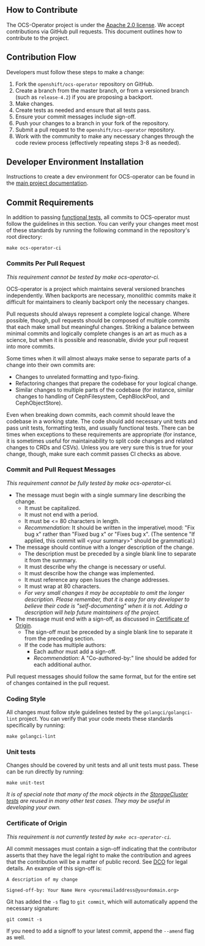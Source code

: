 ## How to Contribute

The OCS-Operator project is under the [Apache 2.0 license](LICENSE). We accept
contributions via GitHub pull requests. This document outlines how to
contribute to the project.

## Contribution Flow

Developers must follow these steps to make a change:

1. Fork the `openshift/ocs-operator` repository on GitHub.
2. Create a branch from the master branch, or from a versioned branch (such
   as `release-4.2`) if you are proposing a backport.
3. Make changes.
4. Create tests as needed and ensure that all tests pass.
5. Ensure your commit messages include sign-off.
6. Push your changes to a branch in your fork of the repository.
7. Submit a pull request to the `openshift/ocs-operator` repository.
8. Work with the community to make any necessary changes through the code
   review process (effectively repeating steps 3-8 as needed).

## Developer Environment Installation

Instructions to create a dev environment for OCS-operator can be found in the
[main project documentation](./README.md#installation-of-development-builds).

## Commit Requirements

In addition to passing [functional tests](./README.md#functional-tests), all
commits to OCS-operator must follow the guidelines in this section. You can
verify your changes meet most of these standards by running the following
command in the repository's root directory:

```
make ocs-operator-ci
```

### Commits Per Pull Request

*This requirement cannot be tested by make ocs-operator-ci.*

OCS-operator is a project which maintains several versioned branches
independently. When backports are necessary, monolithic commits make it
difficult for maintainers to cleanly backport only the necessary changes.

Pull requests should always represent a complete logical change. Where
possible, though, pull requests should be composed of multiple commits that
each make small but meaningful changes. Striking a balance between minimal
commits and logically complete changes is an art as much as a science, but
when it is possible and reasonable, divide your pull request into more commits.

Some times when it will almost always make sense to separate parts of a change
into their own commits are:
- Changes to unrelated formatting and typo-fixing.
- Refactoring changes that prepare the codebase for your logical change.
- Similar changes to multiple parts of the codebase (for instance, similar
  changes to handling of CephFilesystem, CephBlockPool, and CephObjectStore).

Even when breaking down commits, each commit should leave the codebase in a
working state. The code should add necessary unit tests and pass unit tests,
formatting tests, and usually functional tests. There can be times when
exceptions to these requirements are appropriate (for instance, it is sometimes
useful for maintainability to split code changes and related changes to CRDs
and CSVs). Unless you are very sure this is true for your change, though, make
sure each commit passes CI checks as above.

### Commit and Pull Request Messages

*This requirement cannot be fully tested by make ocs-operator-ci.*

- The message must begin with a single summary line describing the change.
  - It must be capitalized.
  - It must not end with a period.
  - It must be <= 80 characters in length.
  - *Recommendation*: It should be written in the imperative\ mood: "Fix bug x"
    rather than "Fixed bug x" or "Fixes bug x". (The sentence "If applied, this
    commit will \<your summary\>" should be grammatical.)
- The message should continue with a longer description of the change.
  - The description must be preceded by a single blank line to separate it from
    the summary.
  - It must describe why the change is necessary or useful.
  - It must describe how the change was implemented.
  - It must reference any open Issues the change addresses.
  - It must wrap at 80 characters.
  - *For very small changes it may be acceptable to omit the longer description.
    Please remember, that it is easy for any developer to believe their code is
    "self-documenting" when it is not. Adding a description will help future
    maintainers of the project.*
- The message must end with a sign-off, as discussed in [Certificate of
  Origin](#certificate-of-origin).
  - The sign-off must be preceded by a single blank line to separate it from
    the preceding section. 
  - If the code has multiple authors:
     - Each author must add a sign-off.
     - *Recommendation*: A "Co-authored-by:" line should be added for each
       additional author.

Pull request messages should follow the same format, but for the entire set of
changes contained in the pull request.

### Coding Style

All changes must follow style guidelines tested by the `golangci/golangci-lint`
project. You can verify that your code meets these standards specifically by
running:

```
make golangci-lint
```

### Unit tests

Changes should be covered by unit tests and all unit tests must pass. These
can be run directly by running:

```
make unit-test
``` 

*It is of special note that many of the mock objects in the [StorageCluster
tests](./pkg/controller/storagecluster/storagecluster_controller_test.go) are
reused in many other test cases. They may be useful in developing your own.*

### Certificate of Origin

*This requirement is not currently tested by `make ocs-operator-ci`.*

All commit messages must contain a sign-off indicating that the contributor
asserts that they have the legal right to make the contribution and agrees
that the contribution will be a matter of public record. See [DCO](./DCO) for
legal details. An example of this sign-off is:

```
A description of my change

Signed-off-by: Your Name Here <youremailaddress@yourdomain.org>
```

Git has added the `-s` flag to `git commit`, which will automatically
append the necessary signature:

```
git commit -s
```

If you need to add a signoff to your latest commit, append the `--amend` flag
as well.
